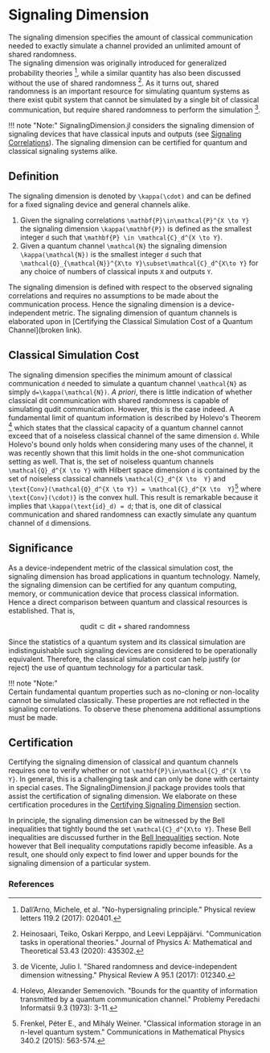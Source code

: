 # Signaling Dimension

The signaling dimension specifies the amount of classical communication needed
to exactly simulate a channel provided an unlimited amount of shared randomness.  
The signaling dimension was originally introduced for generalized probability theories [^DallArno2017],
while a similar quantity has also been discussed without the use of shared randomness [^Heinosaari2020].
As it turns out, shared randomness is an important resource for simulating quantum
systems as there exist qubit system that cannot be simulated by a single bit of
classical communication, but require shared randomness to perform the simulation [^deVicente2017].

!!! note "Note:"
    SignalingDimension.jl considers the signaling dimension of signaling
    devices that have classical inputs and outputs (see [Signaling Correlations](@ref)).
    The signaling dimension can be certified for quantum and
    classical signaling systems alike.

## Definition

The signaling dimension is denoted by ``\kappa(\cdot)`` and can be defined for
a fixed signaling device and general channels alike.

1. Given the signaling correlations ``\mathbf{P}\in\mathcal{P}^{X \to Y}`` the signaling dimension ``\kappa(\mathbf{P})`` is defined as the smallest integer ``d`` such that ``\mathbf{P} \in \mathcal{C}_d^{X \to Y}``.
2. Given a quantum channel ``\mathcal{N}`` the signaling dimension ``\kappa(\mathcal{N})`` is the smallest integer ``d`` such that ``\mathcal{Q}_{\mathcal{N}}^{X\to Y}\subset\mathcal{C}_d^{X\to Y}`` for any choice of numbers of classical inputs ``X`` and outputs ``Y``.

The  signaling dimension is defined with respect to the observed signaling
correlations and requires no assumptions to be made about the communication process.
Hence the signaling dimension is a device-independent metric.
The signaling dimension of quantum channels is elaborated upon in
[Certifying the Classical Simulation Cost of a Quantum Channel](broken link).

## Classical Simulation Cost

The signaling dimension specifies the minimum amount of classical communication ``d``
needed to simulate a quantum channel ``\mathcal{N}`` as simply ``d=\kappa(\mathcal{N})``.
*A priori*, there is little indication of whether classical dit communication with shared randomness
is capable of simulating qudit communication. However, this is the case indeed.
A fundamental limit of quantum information is described by Holevo's Theorem [^Holevo1973]
which states that the classical capacity of a quantum channel cannot exceed that
of a noiseless classical channel of the same dimension ``d``.
While Holevo's bound only holds when considering many uses  of the channel,
it was recently shown that this limit holds in the one-shot communication setting
as well.
That is, the set of noiseless quantum channels ``\mathcal{Q}_d^{X \to Y}`` with
Hilbert space dimension ``d`` is contained by the set of noiseless classical channels
``\mathcal{C}_d^{X \to  Y}`` and ``\text{Conv}(\mathcal{Q}_d^{X \to Y}) = \mathcal{C}_d^{X \to  Y}``[^Frenkel2015]
where ``\text{Conv}(\cdot)}`` is the convex hull.
This result is remarkable because  it implies that ``\kappa(\text{id}_d) = d``;
that is, one dit of classical communication and shared randomness can exactly
simulate any quantum channel of ``d`` dimensions.

## Significance

As a device-independent metric of the classical simulation cost, the signaling dimension
has broad applications in quantum  technology.
Namely, the signaling dimension can be certified for any quantum computing,
memory, or communication device that process classical information.
Hence a direct comparison between quantum and classical resources is established.
That is,

```math
    \text{qudit}\subset \text{dit} + \text{shared randomness}
```

Since the statistics of a quantum system and its classical simulation are indistinguishable
such signaling devices are considered to be operationally equivalent.
Therefore, the classical simulation cost can help justify (or reject) the use of quantum technology
for a particular task.

!!! note "Note:"    
    Certain fundamental quantum properties such as no-cloning or non-locality
    cannot be simulated classically. These properties are not reflected in the
    signaling correlations. To observe these phenomena additional assumptions
    must be made.

## Certification

Certifying the signaling dimension of classical and quantum channels requires
one to verify whether or not ``\mathbf{P}\in\mathcal{C}_d^{X \to Y}``.
In general, this is a challenging task and can only be done with certainty in special
cases.
The SignalingDimension.jl package provides tools that assist the certification
of signaling dimension.
We elaborate on these certification procedures in the [Certifying Signaling Dimension](@ref) section.

In principle, the signaling dimension can be witnessed by the Bell inequalities that
tightly bound the set ``\mathcal{C}_d^{X\to Y}``.
These Bell inequalities are discussed further in the [Bell Inequalities](@ref) section.
Note however that Bell inequality computations rapidly become infeasible.
As a result, one should only expect to find lower and upper bounds for the signaling
dimension of a particular system.

### References

[^DallArno2017]:
    Dall’Arno, Michele, et al. "No-hypersignaling principle." Physical review letters 119.2 (2017): 020401.

[^Heinosaari2020]:
    Heinosaari, Teiko, Oskari Kerppo, and Leevi Leppäjärvi. "Communication tasks in operational theories." Journal of Physics A: Mathematical and Theoretical 53.43 (2020): 435302.

[^deVicente2017]:
    de Vicente, Julio I. "Shared randomness and device-independent dimension witnessing." Physical Review A 95.1 (2017): 012340.

[^Holevo1973]:
    Holevo, Alexander Semenovich. "Bounds for the quantity of information transmitted by a quantum communication channel." Problemy Peredachi Informatsii 9.3 (1973): 3-11.

[^Frenkel2015]:
    Frenkel, Péter E., and Mihály Weiner. "Classical information storage in an n-level quantum system." Communications in Mathematical Physics 340.2 (2015): 563-574.
